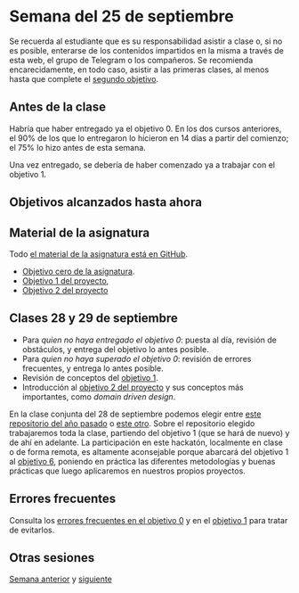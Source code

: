# Semana del 25 de septiembre

Se recuerda al estudiante que es su responsabilidad asistir a clase o, si no es
posible, enterarse de los contenidos impartidos en la misma a través de esta
web, el grupo de Telegram o los compañeros. Se recomienda encarecidamente, en
todo caso, asistir a las primeras clases, al menos hasta que complete el
[segundo objetivo](http://jj.github.io/IV/documentos/proyecto/2.Modelo).

## Antes de la clase

Habría que haber entregado ya el objetivo 0. En los dos cursos anteriores, el
90% de los que lo entregaron lo hicieron en 14 días a partir del comienzo; el
75% lo hizo antes de esta semana.

Una vez entregado, se debería de haber comenzado ya a trabajar con el objetivo 1.

## Objetivos alcanzados hasta ahora

## Material de la asignatura

Todo [el material de la asignatura está en GitHub](http://jj.github.io/IV).

* [Objetivo cero de la
  asignatura](http://jj.github.io/IV/documentos/proyecto/0.Repositorio).
* [Objetivo 1 del
   proyecto](http://jj.github.io/IV/documentos/proyecto/1.Planificacion),
* [Objetivo 2 del proyecto](http://jj.github.io/IV/documentos/proyecto/2.Modelo)

## Clases 28 y 29 de septiembre

* Para *quien no haya entregado el objetivo 0*: puesta al día, revisión de obstáculos, y entrega del objetivo lo antes posible.
* Para *quien no haya superado el objetivo 0*: revisión de errores frecuentes, y entrega lo antes posible.
* Revisión de conceptos del [objetivo 1](http://jj.github.io/IV/documentos/proyecto/1.Planificacion).
* Introducción al [objetivo 2 del
  proyecto](http://jj.github.io/IV/documentos/proyecto/2.Modelo) y sus conceptos
  más importantes, como *domain driven design*.

En la clase conjunta del 28 de septiembre podemos elegir entre [este repositorio
del año pasado](https://github.com/RafaelT00/AutoIV) o [este
otro](https://github.com/Davidmd00/iv-DMD/pull/7/files). Sobre el repositorio
elegido trabajaremos toda la clase, partiendo del objetivo 1 (que se hará de
nuevo) y de ahí en adelante. La participación en este hackatón, localmente en
clase o de forma remota, es altamente aconsejable porque abarcará del objetivo 1
al [objetivo 6](http://jj.github.io/IV/documentos/proyecto/5.Docker), poniendo
en práctica las diferentes metodologías y buenas prácticas que luego aplicaremos
en nuestros propios proyectos.

## Errores frecuentes

Consulta los [errores frecuentes en el objetivo 0](../errores/errores-objetivo-0.md) y en el [objetivo 1](../errores/errores-objetivo-1.md) para
tratar de evitarlos.

## Otras sesiones

[Semana anterior](semana-02.md) y [siguiente](semana-04.md)
